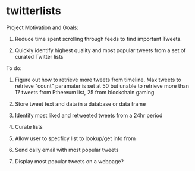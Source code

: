 # twitterlists

Project Motivation and Goals:


1. Reduce time spent scrolling through feeds to find important Tweets.

2. Quickly identify highest quality and most popular tweets from a set of curated Twitter lists


To do: 

1. Figure out how to retrieve more tweets from timeline. Max tweets to retrieve "count" paramater is set at 50 but unable to retrieve more than 17 tweets from Ethereum list, 25 from blockchain gaming

2. Store tweet text and data in a database or data frame

3. Identify most liked and retweeted tweets from a 24hr period

3. Curate lists

4. Allow user to specficy list to lookup/get info from 

5. Send daily email with most popular tweets

6. Display most popular tweets on a webpage?

